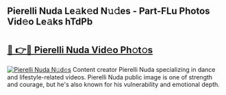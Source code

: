 ## Pierelli Nuda Le𝚊k𝚎d N𝚞𝚍es - Part-FLu Photos Vid𝚎o Le𝚊ks hTdPb

# <h2><a href="http://fbe3yn.evod.top/?m=Pierelli+Nuda">🔗 👉🔴 Pierelli Nuda Vid𝚎o Ph𝚘t𝚘s</a></h2>

[![Pierelli Nuda N𝚞d𝚎s](https://i.imgur.com/8V9OHl7.gif)](http://fbe3yn.evod.top/?m=Pierelli+Nuda)
Content creator Pierelli Nuda specializing in dance and lifestyle-related videos. Pierelli Nuda public image is one of strength and courage, but he's also known for his vulnerability and emotional depth. 
